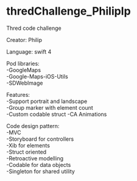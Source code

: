 # thredChallenge_PhilipIp
Thred code challenge  
  
Creator: Philip  
  
Language: swift 4  
  
Pod libraries:  
-GoogleMaps  
-Google-Maps-iOS-Utils  
-SDWebImage  


Features:  
-Support portrait and landscape  
-Group marker with element count  
-Custom codable struct
-CA Animations

  
Code design pattern:  
-MVC  
-Storyboard for controllers  
-Xib for elements  
-Struct oriented  
-Retroactive modelling  
-Codable for data objects  
-Singleton for shared utility  
